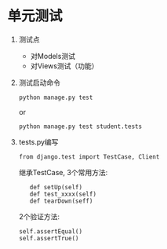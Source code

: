 # 单元测试
1. 测试点
    - 对Models测试
    - 对Views测试（功能）
2. 测试启动命令 
    ```
    python manage.py test
    ```
    or
    ```
    python manage.py test student.tests
    ```
3. tests.py编写
    ```
    from django.test import TestCase, Client
    ```
    继承TestCase, 3个常用方法:
    ```
       def setUp(self)
       def test_xxxx(self)
       def tearDown(seff)
    ```
    2个验证方法:
    
    ```
    self.assertEqual()
    self.assertTrue()
    ```
